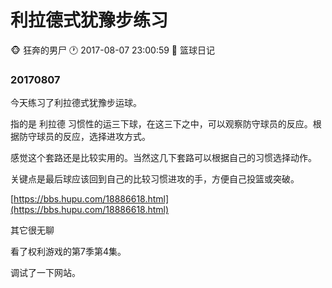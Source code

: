 #  利拉德式犹豫步练习
:monkey_face: 狂奔的男尸  :clock1: 2017-08-07 23:00:59 :open_file_folder:   篮球日记

### 20170807

今天练习了利拉德式犹豫步运球。

指的是 利拉德 习惯性的运三下球，在这三下之中，可以观察防守球员的反应。根据防守球员的反应，选择进攻方式。

感觉这个套路还是比较实用的。当然这几下套路可以根据自己的习惯选择动作。

关键点是最后球应该回到自己的比较习惯进攻的手，方便自己投篮或突破。

[https://bbs.hupu.com/18886618.html](https://bbs.hupu.com/18886618.html)


其它很无聊

看了权利游戏的第7季第4集。

调试了一下网站。